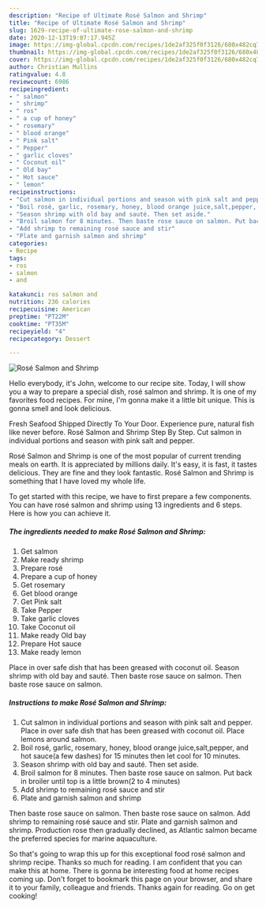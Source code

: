 ```yaml
---
description: "Recipe of Ultimate Rosé Salmon and Shrimp"
title: "Recipe of Ultimate Rosé Salmon and Shrimp"
slug: 1629-recipe-of-ultimate-rose-salmon-and-shrimp
date: 2020-12-13T19:07:17.945Z
image: https://img-global.cpcdn.com/recipes/1de2af325f0f3126/680x482cq70/rose-salmon-and-shrimp-recipe-main-photo.jpg
thumbnail: https://img-global.cpcdn.com/recipes/1de2af325f0f3126/680x482cq70/rose-salmon-and-shrimp-recipe-main-photo.jpg
cover: https://img-global.cpcdn.com/recipes/1de2af325f0f3126/680x482cq70/rose-salmon-and-shrimp-recipe-main-photo.jpg
author: Christian Mullins
ratingvalue: 4.8
reviewcount: 6986
recipeingredient:
- " salmon"
- " shrimp"
- " ros"
- " a cup of honey"
- " rosemary"
- " blood orange"
- " Pink salt"
- " Pepper"
- " garlic cloves"
- " Coconut oil"
- " Old bay"
- " Hot sauce"
- " lemon"
recipeinstructions:
- "Cut salmon in individual portions and season with pink salt and pepper. Place in over safe dish that has been greased with coconut oil. Place lemons around salmon."
- "Boil rosé, garlic, rosemary, honey, blood orange juice,salt,pepper, and hot sauce(a few dashes) for 15 minutes then let cool for 10 minutes."
- "Season shrimp with old bay and sauté. Then set aside."
- "Broil salmon for 8 minutes. Then baste rose sauce on salmon. Put back in broiler until top is a little brown(2 to 4 minutes)"
- "Add shrimp to remaining rosé sauce and stir"
- "Plate and garnish salmon and shrimp"
categories:
- Recipe
tags:
- ros
- salmon
- and

katakunci: ros salmon and 
nutrition: 236 calories
recipecuisine: American
preptime: "PT22M"
cooktime: "PT35M"
recipeyield: "4"
recipecategory: Dessert

---
```



![Rosé Salmon and Shrimp](https://img-global.cpcdn.com/recipes/1de2af325f0f3126/680x482cq70/rose-salmon-and-shrimp-recipe-main-photo.jpg)

Hello everybody, it's John, welcome to our recipe site. Today, I will show you a way to prepare a special dish, rosé salmon and shrimp. It is one of my favorites food recipes. For mine, I'm gonna make it a little bit unique. This is gonna smell and look delicious.

Fresh Seafood Shipped Directly To Your Door. Experience pure, natural fish like never before. Rosé Salmon and Shrimp Step By Step. Cut salmon in individual portions and season with pink salt and pepper.

Rosé Salmon and Shrimp is one of the most popular of current trending meals on earth. It is appreciated by millions daily. It's easy, it is fast, it tastes delicious. They are fine and they look fantastic. Rosé Salmon and Shrimp is something that I have loved my whole life.


To get started with this recipe, we have to first prepare a few components. You can have rosé salmon and shrimp using 13 ingredients and 6 steps. Here is how you can achieve it.

<!--inarticleads1-->

##### The ingredients needed to make Rosé Salmon and Shrimp:

1. Get  salmon
1. Make ready  shrimp
1. Prepare  rosé
1. Prepare  a cup of honey
1. Get  rosemary
1. Get  blood orange
1. Get  Pink salt
1. Take  Pepper
1. Take  garlic cloves
1. Take  Coconut oil
1. Make ready  Old bay
1. Prepare  Hot sauce
1. Make ready  lemon


Place in over safe dish that has been greased with coconut oil. Season shrimp with old bay and sauté. Then baste rose sauce on salmon. Then baste rose sauce on salmon. 

<!--inarticleads2-->

##### Instructions to make Rosé Salmon and Shrimp:

1. Cut salmon in individual portions and season with pink salt and pepper. Place in over safe dish that has been greased with coconut oil. Place lemons around salmon.
1. Boil rosé, garlic, rosemary, honey, blood orange juice,salt,pepper, and hot sauce(a few dashes) for 15 minutes then let cool for 10 minutes.
1. Season shrimp with old bay and sauté. Then set aside.
1. Broil salmon for 8 minutes. Then baste rose sauce on salmon. Put back in broiler until top is a little brown(2 to 4 minutes)
1. Add shrimp to remaining rosé sauce and stir
1. Plate and garnish salmon and shrimp


Then baste rose sauce on salmon. Then baste rose sauce on salmon. Add shrimp to remaining rosé sauce and stir. Plate and garnish salmon and shrimp. Production rose then gradually declined, as Atlantic salmon became the preferred species for marine aquaculture. 

So that's going to wrap this up for this exceptional food rosé salmon and shrimp recipe. Thanks so much for reading. I am confident that you can make this at home. There is gonna be interesting food at home recipes coming up. Don't forget to bookmark this page on your browser, and share it to your family, colleague and friends. Thanks again for reading. Go on get cooking!
